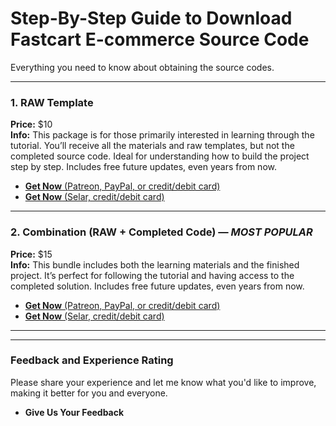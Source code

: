 # **Step-By-Step Guide to Download Fastcart E-commerce Source Code**
Everything you need to know about obtaining the source codes.

---

### **1. RAW Template**  
**Price:** $10  
**Info:** This package is for those primarily interested in learning through the tutorial. You’ll receive all the materials and raw templates, but not the completed source code. Ideal for understanding how to build the project step by step. Includes free future updates, even years from now.

- <a href="https://www.patreon.com/desphixs/shop/fastcart-ecommerce-raw-templates-460225">**Get Now** (Patreon, PayPal, or credit/debit card)</a>  
- <a href="https://selar.co/144700">**Get Now** (Selar, credit/debit card)</a> 

---

### **2. Combination (RAW + Completed Code) — *MOST POPULAR***  
**Price:** $15  
**Info:** This bundle includes both the learning materials and the finished project. It’s perfect for following the tutorial and having access to the completed solution. Includes free future updates, even years from now.

- <a href="https://www.patreon.com/desphixs/shop/fastcart-e-commerce-completed-source-460209">**Get Now** (Patreon, PayPal, or credit/debit card)</a>   
- <a href="https://selar.co/2ql817">**Get Now** (Selar, credit/debit card)</a> 

---
---

### **Feedback and Experience Rating**  
Please share your experience and let me know what you'd like to improve, making it better for you and everyone.

- **Give Us Your Feedback**  
